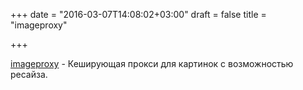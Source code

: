 +++
date = "2016-03-07T14:08:02+03:00"
draft = false
title = "imageproxy"

+++

<p><a href="https://github.com/willnorris/imageproxy">imageproxy</a>&nbsp;- Кеширующая прокси для картинок с возможностью ресайза.</p>

